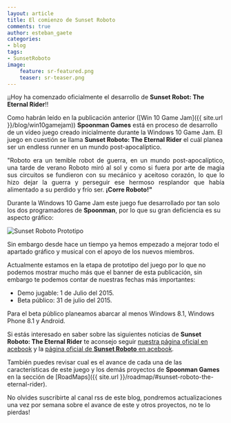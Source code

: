 ```yaml
---
layout: article
title: El comienzo de Sunset Roboto
comments: true
author: esteban_gaete
categories:
- blog
tags:
- SunsetRoboto
image:
    feature: sr-featured.png
    teaser: sr-teaser.png
---
```


¡¡Hoy ha comenzado oficialmente el desarrollo de **Sunset Robot: The Eternal Rider**!!

Como habrán leído en la publicación anterior ([Win 10 Game Jam]({{ site.url }}/blog/win10gamejam)) **Spoonman Games** está en proceso de desarrollo de un 
vídeo juego creado inicialmente durante la Windows 10 Game Jam. El juego en cuestión se llama **Sunset Roboto: The Eternal Rider** el cuál planea ser un endless runner en un mundo post-apocalíptico.

<p class="notice-success" align="justify">"Roboto era un temible robot de guerra, en un mundo post-apocalíptico, una tarde de verano Roboto miró al sol y como si fuera por arte de magia sus circuitos se fundieron con su mecánico y aceitoso corazón, lo que lo hizo dejar la guerra y perseguir ese hermoso resplandor que había alimentado a su perdido y frío ser. <strong>¡Corre Roboto!"</strong></p>

Durante la Windows 10 Game Jam este juego fue desarrollado por tan solo los 
dos programadores de **Spoonman**, por lo que su gran deficiencia es su aspecto gráfico:

![Sunset Roboto Prototipo](http://cdn.makeagif.com/media/6-12-2015/bdFPh8.gif)

Sin embargo desde hace un tiempo ya hemos empezado a mejorar todo el apartado 
gráfico y musical con el apoyo de los nuevos miembros.

Actualmente estamos en la etapa de prototipo del juego por lo que no podemos 
mostrar mucho más que el banner de esta publicación, sin embargo te podemos 
contar de nuestras fechas más importantes:

* Demo jugable: 1 de Julio del 2015.
* Beta público: 31 de julio del 2015.

Para el beta público planeamos abarcar al menos Windows 8.1, Windows Phone 8.1 
y Android.

Si estás interesado en saber sobre las siguientes noticias de **Sunset Roboto: The Eternal Rider** te aconsejo seguir [nuestra página oficial en <span class="fa fa-facebook"></span>acebook](https://www.facebook.com/spoonman.games) y la [página oficial de **Sunset Roboto** en <span class="fa fa-facebook"></span>acebook](https://www.facebook.com/SunsetRoboto).

También puedes revisar cual es el avance de cada una de las características de 
este juego y los demás proyectos de **Spoonman Games** en la sección de 
[RoadMaps]({{ site.url }}/roadmap/#sunset-roboto-the-eternal-rider).

No olvides suscribirte al canal rss de este blog, pondremos actualizaciones una vez por semana sobre el avance de este y otros proyectos, no te lo pierdas!